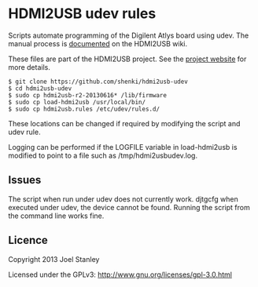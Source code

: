 HDMI2USB udev rules
===================

Scripts automate programming of the Digilent Atlys board using udev. The manual
process is
[documented](https://github.com/timvideos/HDMI2USB/wiki/Digilent-Atlys-Board%3A-Loading-Firmware)
on the HDMI2USB wiki.

These files are part of the HDMI2USB project. See the [project
website](https://github.com/timvideos/HDMI2USB/wiki) for more details.

```
$ git clone https://github.com/shenki/hdmi2usb-udev
$ cd hdmi2usb-udev
$ sudo cp hdmi2usb-r2-20130616* /lib/firmware
$ sudo cp load-hdmi2usb /usr/local/bin/
$ sudo cp hdmi2usb.rules /etc/udev/rules.d/
```

These locations can be changed if required by modifying the script and udev
rule.

Logging can be performed if the LOGFILE variable in load-hdmi2usb is modified
to point to a file such as /tmp/hdmi2usbudev.log.

Issues
------
The script when run under udev does not currently work. djtgcfg when executed
under udev, the device cannot be found. Running the script from the command
line works fine.

Licence
-------
Copyright 2013 Joel Stanley <joel at jms.id.au>

Licensed under the GPLv3: http://www.gnu.org/licenses/gpl-3.0.html
